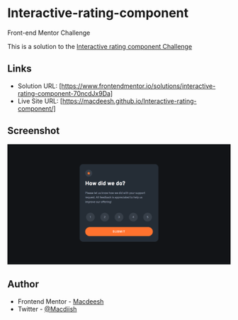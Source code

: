 # Interactive-rating-component
Front-end Mentor Challenge

This is a solution to the [Interactive rating component Challenge](https://www.frontendmentor.io/challenges/interactive-rating-component-koxpeBUmI) 

## Links

- Solution URL: [https://www.frontendmentor.io/solutions/interactive-rating-component-70ncdJx9Da]
- Live Site URL: [https://macdeesh.github.io/Interactive-rating-component/]

## Screenshot

![](./ScreenShot.png)

## Author

 - Frontend Mentor - [Macdeesh](https://www.frontendmentor.io/profile/macdeesh)
 - Twitter - [@Macdiish](https://twitter.com/Macdiish)
 
